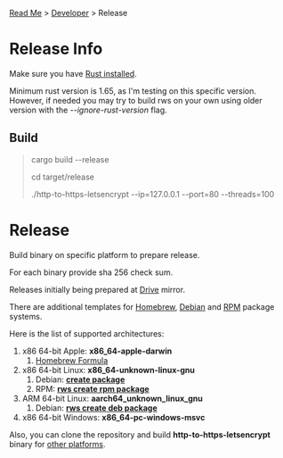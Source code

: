 [Read Me](README.md) > [Developer](DEVELOPER.md) > Release

# Release Info
Make sure you have [Rust installed](https://www.rust-lang.org/tools/install).

Minimum rust version is 1.65, as I'm testing on this specific version. However, if needed you may try to build rws on your own using older version with the _--ignore-rust-version_ flag.


## Build

> cargo build --release
>
> cd target/release
>
> ./http-to-https-letsencrypt --ip=127.0.0.1 --port=80 --threads=100


# Release
Build binary on specific platform to prepare release.

For each binary provide sha 256 check sum.

Releases initially being prepared at
[Drive](https://drive.google.com/drive/folders/1wize_LrCwGgs4MSvldhbpqDx4UTD3uEk?usp=share_link) mirror.

There are additional templates for
[Homebrew](https://brew.sh/),
[Debian](https://www.debian.org/) and
[RPM](https://rpm.org/) package systems.


Here is the list of supported architectures:
1. x86 64-bit Apple: **x86_64-apple-darwin**
    1. [Homebrew Formula](https://github.com/bohdaq/homebrew-http-to-https-letsencrypt)
2. x86 64-bit Linux: **x86_64-unknown-linux-gnu**
   1.  Debian: **[create package](https://github.com/bohdaq/http-to-https-letsencrypt-create-deb)** 
   2.  RPM: **[rws create rpm package](https://github.com/bohdaq/rws-rpm-builder)** 
3. ARM 64-bit Linux: **aarch64_unknown_linux_gnu**
   1.  Debian: **[rws create deb package](https://github.com/bohdaq/rws-create-deb)**
4. x86 64-bit Windows: **x86_64-pc-windows-msvc**


Also, you can clone the repository and build **http-to-https-letsencrypt** binary for [other platforms](https://doc.rust-lang.org/nightly/rustc/platform-support.html).
